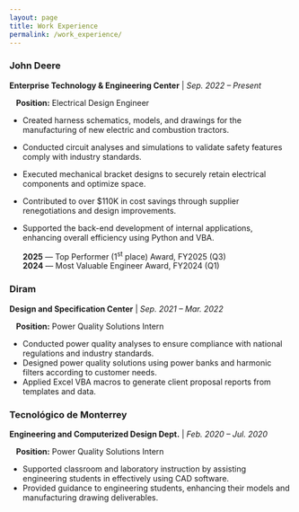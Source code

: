 ```yaml
---
layout: page
title: Work Experience
permalink: /work_experience/
---
```


### John Deere

**Enterprise Technology & Engineering Center** | _Sep. 2022 – Present_

&nbsp;&nbsp;&nbsp;**Position:** Electrical Design Engineer
- Created harness schematics, models, and drawings for the manufacturing of new electric and combustion tractors. 
- Conducted circuit analyses and simulations to validate safety features comply with industry standards. 
- Executed mechanical bracket designs to securely retain electrical components and optimize space.
- Contributed to over $110K in cost savings through supplier renegotiations and design improvements.
- Supported the back-end development of internal applications, enhancing overall efficiency using Python and VBA.

  **2025** — Top Performer (1<sup>st</sup> place) Award, FY2025 (Q3)  
  **2024** — Most Valuable Engineer Award, FY2024 (Q1)

### Diram

**Design and Specification Center** | _Sep. 2021 – Mar. 2022_

&nbsp;&nbsp;&nbsp;**Position:** Power Quality Solutions Intern
- Conducted power quality analyses to ensure compliance with national regulations and industry standards.
- Designed power quality solutions using power banks and harmonic filters according to customer needs.
- Applied Excel VBA macros to generate client proposal reports from templates and data.

### Tecnológico de Monterrey 

**Engineering and Computerized Design Dept.** | _Feb. 2020 – Jul. 2020_

&nbsp;&nbsp;&nbsp;**Position:** Power Quality Solutions Intern
- Supported classroom and laboratory instruction by assisting engineering students in effectively using CAD software.
- Provided guidance to engineering students, enhancing their models and manufacturing drawing deliverables.
